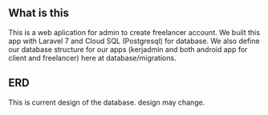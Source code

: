 ## What is this
This is a web aplication for admin to create freelancer account.
We built this app with Laravel 7 and Cloud SQL (Postgresql) for database.
We also define our database structure for our apps (kerjadmin and both android app for client and freelancer) here at database/migrations.

## ERD 
This is current design of the database. design may change.
